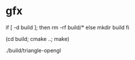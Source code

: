 # gfx

if [ -d build ]; then
	rm -rf build/*
else
	mkdir build
fi

(cd build; cmake ..; make)

./build/triangle-opengl
